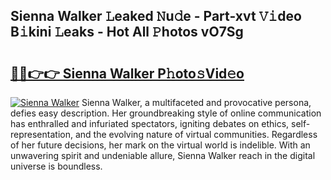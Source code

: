 ## Sienna Walker 𝙻eaked 𝙽u𝚍e - Part-xvt 𝚅𝚒deo B𝚒kini 𝙻eaks - Hot All 𝙿hotos vO7Sg

# <h2><a href="http://ld64a3.urlbe.top/?page=Sienna+Walker">🔗🔗👉👉 Sienna Walker P𝚑oto𝚜Vid𝚎o</a></h2>

[![Sienna Walker](https://i.imgur.com/eBuTRDB.gif)](http://ld64a3.urlbe.top/?page=Sienna+Walker)
Sienna Walker, a multifaceted and provocative persona, defies easy description. Her groundbreaking style of online communication has enthralled and infuriated spectators, igniting debates on ethics, self-representation, and the evolving nature of virtual communities. Regardless of her future decisions, her mark on the virtual world is indelible. With an unwavering spirit and undeniable allure, Sienna Walker reach in the digital universe is boundless.
